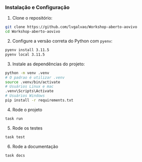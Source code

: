 ### Instalação e Configuração

1. Clone o repositório:
```bash
git clone https://github.com/lvgalvao/Workshop-aberto-aovivo
cd Workshop-aberto-aovivo
```
2. Configure a versão correta do Python com `pyenv`:
```bash
pyenv install 3.11.5
pyenv local 3.11.5
```
3. Instale as dependências do projeto:
```bash
python -m venv .venv
# O padrao é utilizar .venv
source .venv/bin/activate
# Usuários Linux e mac
.venv\Scripts\Activate
# Usuários Windows
pip install -r requirements.txt  
```

4. Rode o projeto
```bash
task run
```

5. Rode os testes
```bash
task test
```

6. Rode a documentação
```bash
task docs
```